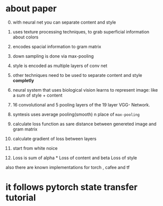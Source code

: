 # about paper

0. with neural net you can separate content and style
1. uses texture processing techniques, to grab superficial information about colors
2. encodes spacial information to gram matrix
3. down sampling is done via max-pooling
4. style is encoded as multiple layers of conv net
5. other techniques need to be used to separate content and style **completly**

6. neural system that uses biological vision learns to represent image: like a sum of style + content
7. 16 convolutional and 5 pooling layers of the 19 layer VGG- Network.
8. syntesis uses average pooling(smooth) n place of `max-pooling`

9. calculate loss function  as sare distance between genereted image and gram matrix
10. calculate gradient of loss between layers
11. start from white noice
12. Loss is sum of alpha * Loss of content and beta Loss of style 


also there are known implementations for torch , cafee and tf


# it follows pytorch state transfer tutorial

